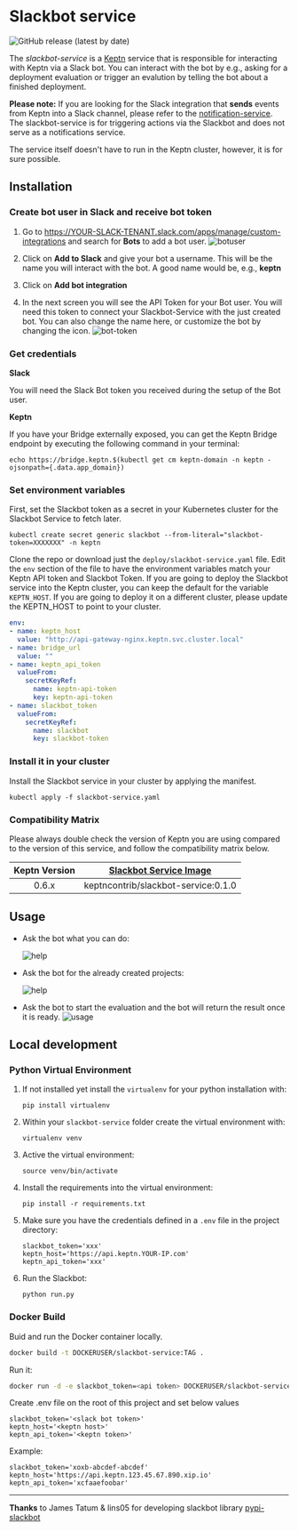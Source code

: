 # Slackbot service

![GitHub release (latest by date)](https://img.shields.io/github/v/release/keptn-contrib/slackbot-service?include_prereleases)

The *slackbot-service* is a [Keptn](https://keptn.sh) service that is responsible for interacting with Keptn via a Slack bot. You can interact with the bot by e.g., asking for a deployment evaluation or trigger an evalution by telling the bot about a finished deployment.

**Please note:** If you are looking for the Slack integration that **sends** events from Keptn into a Slack channel, please refer to the [notification-service](https://github.com/keptn-contrib/notification-service). The slackbot-service is for triggering actions via the Slackbot and does not serve as a notifications service.

The service itself doesn't have to run in the Keptn cluster, however, it is for sure possible. 


## Installation

### Create bot user in Slack and receive bot token

1. Go to https://YOUR-SLACK-TENANT.slack.com/apps/manage/custom-integrations and search for **Bots** to add a bot user.
    ![botuser](https://raw.githubusercontent.com/keptn-sandbox/slackbot-service/release-0.1.2/images/bot-user.png)

1. Click on **Add to Slack** and give your bot a username. This will be the name you will interact with the bot. A good name would be, e.g., **keptn**

1. Click on **Add bot integration**

1. In the next screen you will see the API Token for your Bot user. You will need this token to connect your Slackbot-Service with the just created bot.
    You can also change the name here, or customize the bot by changing the icon.
    ![bot-token](https://raw.githubusercontent.com/keptn-sandbox/slackbot-service/release-0.1.2/images/bot-token.png)

<!--
alternative way

1. Create Slack app

    https://api.slack.com/apps?new_app=1

1.
-->


### Get credentials

**Slack**

You will need the Slack Bot token you received during the setup of the Bot user.

**Keptn**


If you have your Bridge externally exposed, you can get the Keptn Bridge endpoint by executing the following command in your terminal:
```
echo https://bridge.keptn.$(kubectl get cm keptn-domain -n keptn -ojsonpath={.data.app_domain})
```


### Set environment variables

First, set the Slackbot token as a secret in your Kubernetes cluster for the Slackbot Service to fetch later.

```
kubectl create secret generic slackbot --from-literal="slackbot-token=XXXXXXX" -n keptn
```

Clone the repo or download just the `deploy/slackbot-service.yaml` file.
Edit the `env` section of the file to have the environment variables match your Keptn API token and Slackbot Token.
If you are going to deploy the Slackbot service into the Keptn cluster, you can keep the default for the variable `KEPTN_HOST`. If you are going to deploy it on a different cluster, please update the KEPTN_HOST to point to your cluster.
```yaml
env:
- name: keptn_host
  value: "http://api-gateway-nginx.keptn.svc.cluster.local"
- name: bridge_url
  value: ""
- name: keptn_api_token
  valueFrom:
    secretKeyRef:
      name: keptn-api-token
      key: keptn-api-token
- name: slackbot_token
  valueFrom:
    secretKeyRef:
      name: slackbot
      key: slackbot-token
```

### Install it in your cluster

Install the Slackbot service in your cluster by applying the manifest.

```
kubectl apply -f slackbot-service.yaml
```

### Compatibility Matrix

Please always double check the version of Keptn you are using compared to the version of this service, and follow the compatibility matrix below.


| Keptn Version    | [Slackbot Service Image](https://hub.docker.com/r/keptncontrib/slackbot-service/tags) |
|:----------------:|:----------------------------------------:|
|       0.6.x      | keptncontrib/slackbot-service:0.1.0  |


## Usage

- Ask the bot what you can do:

    ![help](https://raw.githubusercontent.com/keptn-sandbox/slackbot-service/release-0.1.2/images/demo-help.png)

- Ask the bot for the already created projects:

    ![help](https://raw.githubusercontent.com/keptn-sandbox/slackbot-service/release-0.1.2/images/demo-projects.png)

- Ask the bot to start the evaluation and the bot will return the result once it is ready.
    ![usage](https://raw.githubusercontent.com/keptn-sandbox/slackbot-service/release-0.1.2/images/demo-usage.png)



## Local development

### Python Virtual Environment

1. If not installed yet install the `virtualenv` for your python installation with:

    ```console
    pip install virtualenv
    ```

1. Within your `slackbot-service` folder create the virtual environment with: 

    ```console
    virtualenv venv
    ```

1. Active the virtual environment: 

    ```console
    source venv/bin/activate
    ```

1. Install the requirements into the virtual environment:

    ```console
    pip install -r requirements.txt
    ```

1. Make sure you have the credentials defined in a `.env` file in the project directory:

    ```
    slackbot_token='xxx'
    keptn_host='https://api.keptn.YOUR-IP.com'
    keptn_api_token='xxx'
    ```

1. Run the Slackbot:

    ```console
    python run.py
    ```

### Docker Build

Buid and run the Docker container locally.

```sh
docker build -t DOCKERUSER/slackbot-service:TAG .
```
Run it:

```sh
docker run -d -e slackbot_token=<api token> DOCKERUSER/slackbot-service:TAG
```

Create .env file on the root of this project and set below values
```
slackbot_token='<slack bot token>'
keptn_host='<keptn host>'
keptn_api_token='<keptn token>'
 ```


Example:
```
slackbot_token='xoxb-abcdef-abcdef'
keptn_host='https://api.keptn.123.45.67.890.xip.io'
keptn_api_token='xcfaaefoobar'
```
---


**Thanks** to James Tatum & lins05  for developing slackbot library [pypi-slackbot](https://pypi.org/project/slackbot/)

